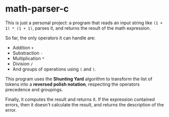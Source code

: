 # math-parser-c

This is just a personal project: a program that reads an input string like `(1 + 1) * (1 + 1)`, parses it, and returns the result of the math expression.

So far, the only operators it can handle are:

- Addition `+`
- Substraction `-`
- Multiplication `*`
- Division `/`
- And groups of operations using `(` and `)`.

This program uses the **Shunting Yard** algorithm to transform the list of tokens into a **reversed polish notation**, respecting the operators precedence and groupings.

Finally, it computes the result and returns it. If the expression contained errors, then it doesn't calculate the result, and returns the description of the error.
